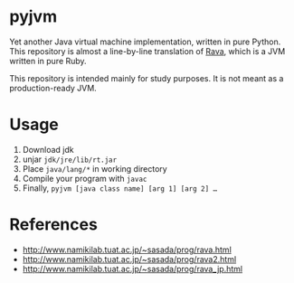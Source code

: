 # pyjvm

Yet another Java virtual machine implementation, written in pure Python.
This repository is almost a line-by-line translation of [Rava](http://www.namikilab.tuat.ac.jp/~sasada/prog/rava.html), which is a JVM written in pure Ruby.

This repository is intended mainly for study purposes. It is not meant as a production-ready JVM.

# Usage

1. Download jdk
2. unjar `jdk/jre/lib/rt.jar`
3. Place `java/lang/*` in working directory
4. Compile your program with `javac`
5. Finally, `pyjvm [java class name] [arg 1] [arg 2] …`

# References

* http://www.namikilab.tuat.ac.jp/~sasada/prog/rava.html
* http://www.namikilab.tuat.ac.jp/~sasada/prog/rava2.html
* http://www.namikilab.tuat.ac.jp/~sasada/prog/rava_jp.html

